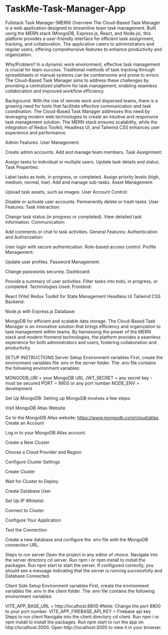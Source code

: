 # TaskMe-Task-Manager-App

Fullstack Task Manager (MERN)
Overview
The Cloud-Based Task Manager is a web application designed to streamline team task management. Built using the MERN stack (MongoDB, Express.js, React, and Node.js), this platform provides a user-friendly interface for efficient task assignment, tracking, and collaboration. The application caters to administrators and regular users, offering comprehensive features to enhance productivity and organization.

Why/Problem?
In a dynamic work environment, effective task management is crucial for team success. Traditional methods of task tracking through spreadsheets or manual systems can be cumbersome and prone to errors. The Cloud-Based Task Manager aims to address these challenges by providing a centralized platform for task management, enabling seamless collaboration and improved workflow efficiency.

Background:
With the rise of remote work and dispersed teams, there is a growing need for tools that facilitate effective communication and task coordination. The Cloud-Based Task Manager addresses this need by leveraging modern web technologies to create an intuitive and responsive task management solution. The MERN stack ensures scalability, while the integration of Redux Toolkit, Headless UI, and Tailwind CSS enhances user experience and performance.

Admin Features:
User Management:

Create admin accounts.
Add and manage team members.
Task Assignment:

Assign tasks to individual or multiple users.
Update task details and status.
Task Properties:

Label tasks as todo, in progress, or completed.
Assign priority levels (high, medium, normal, low).
Add and manage sub-tasks.
Asset Management:

Upload task assets, such as images.
User Account Control:

Disable or activate user accounts.
Permanently delete or trash tasks.
User Features:
Task Interaction:

Change task status (in progress or completed).
View detailed task information.
Communication:

Add comments or chat to task activities.
General Features:
Authentication and Authorization:

User login with secure authentication.
Role-based access control.
Profile Management:

Update user profiles.
Password Management:

Change passwords securely.
Dashboard:

Provide a summary of user activities.
Filter tasks into todo, in progress, or completed.
Technologies Used:
Frontend:

React (Vite)
Redux Toolkit for State Management
Headless UI
Tailwind CSS
Backend:

Node.js with Express.js
Database:

MongoDB for efficient and scalable data storage.
The Cloud-Based Task Manager is an innovative solution that brings efficiency and organization to task management within teams. By harnessing the power of the MERN stack and modern frontend technologies, the platform provides a seamless experience for both administrators and users, fostering collaboration and productivity.

 

SETUP INSTRUCTIONS
Server Setup
Environment variables
First, create the environment variables file .env in the server folder. The .env file contains the following environment variables:

MONGODB_URI = your MongoDB URL
JWT_SECRET = any secret key - must be secured
PORT = 8800 or any port number
NODE_ENV = development
 

Set Up MongoDB:
Setting up MongoDB involves a few steps:

Visit MongoDB Atlas Website

Go to the MongoDB Atlas website: https://www.mongodb.com/cloud/atlas.
Create an Account

Log in to your MongoDB Atlas account.

Create a New Cluster

Choose a Cloud Provider and Region

Configure Cluster Settings

Create Cluster

Wait for Cluster to Deploy

Create Database User

Set Up IP Whitelist

Connect to Cluster

Configure Your Application

Test the Connection

Create a new database and configure the .env file with the MongoDB connection URL.

Steps to run server
Open the project in any editor of choice.
Navigate into the server directory cd server.
Run npm i or npm install to install the packages.
Run npm start to start the server.
If configured correctly, you should see a message indicating that the server is running successfully and Database Connected.

 

Client Side Setup
Environment variables
First, create the environment variables file .env in the client folder. The .env file contains the following environment variables:

VITE_APP_BASE_URL = http://localhost:8800 #Note: Change the port 8800 to your port number.
VITE_APP_FIREBASE_API_KEY = Firebase api key
Steps to run client
Navigate into the client directory cd client.
Run npm i or npm install to install the packages.
Run npm start to run the app on http://localhost:3000.
Open http://localhost:3000 to view it in your browser.
